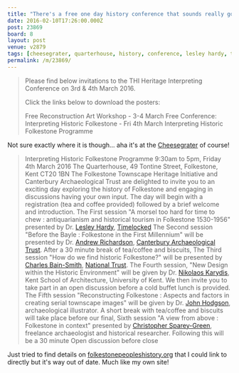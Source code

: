 ```yaml
---
title: "There's a free one day history conference that sounds really good"
date: 2016-02-10T17:26:00.000Z
post: 23869
board: 8
layout: post
venue: v2879
tags: [cheesegrater, quarterhouse, history, conference, lesley hardy, timelocked, andrew richardson, canterbury archaeological trust, "charles bain-smith", national trust, nikolaos karydis, john hodgson, "christopher sparey-green"]
permalink: /m/23869/
---
```

<blockquote>Please find below invitations to the THI Heritage Interpreting Conference on 3rd & 4th March 2016.

Click the links below to download the posters:

Free Reconstruction Art Workshop - 3-4 March
Free Conference: Interpreting Historic Folkestone - Fri 4th March
Interpreting Historic Folkestone Programme</blockquote>

Not sure exactly where it is though... aha it's at the <a href="/wiki/cheesegrater">Cheesegrater</a> of course!

<blockquote>Interpreting Historic Folkestone Programme 
9:30am to 5pm, Friday 4th March 2016
The Quarterhouse, 49 Tontine Street, Folkestone, Kent CT20 1BN
The Folkestone Townscape Heritage Initiative and Canterbury Archaeological Trust are delighted to invite you to an exciting day exploring the history of Folkestone and engaging in discussions having your own input.
The day will begin with a registration (tea and coffee provided) followed by a brief welcome and introduction.
The First session "A morsel too hard for time to chew : antiquarianism and
historical tourism in Folkestone 1530-1956" presented by Dr. <a href="/wiki/lesley+hardy">Lesley Hardy</a>, <a href="/wiki/timelocked">Timelocked</a>
The Second session "Before the Bayle : Folkestone in the First Millennium" will be presented by Dr. <a href="/wiki/andrew+richardson">Andrew Richardson</a>, <a href="/wiki/canterbury+archaeological+trust">Canterbury Archaeological Trust</a>.
After a 30 minute break of tea/coffee and biscuits,
The Third session "How do we find historic Folkestone?" will be presented by <a href="/wiki/charles+bain-smith">Charles Bain-Smith</a>, <a href="/wiki/national+trust">National Trust</a>.
The Fourth session, "New Design within the Historic Environment" will be given by Dr. <a href="/wiki/nikolaos+karydis">Nikolaos Karydis</a>, Kent School of Architecture, University of Kent.
We then invite you to take part in an open discussion before a cold buffet lunch is provided.
The Fifth session "Reconstructing Folkestone : Aspects and factors in creating serial townscape images" will be given by Dr. <a href="/wiki/john+hodgson">John Hodgson</a>, archaeological illustrator.
A short break with tea/coffee and biscuits will take place before our final,
Sixth session "A view from above : Folkestone in context" presented by <a href="/wiki/christopher+sparey-green">Christopher Sparey-Green</a>, freelance archaeologist and historical researcher.
Following this will be a 30 minute Open discussion before close</blockquote>

Just tried to find details on <a rel="nofollow noopener" href="http://www.folkestonepeopleshistory.org">folkestonepeopleshistory.org</a> that I could link to directly but it's way out of date. Much like my own site!
